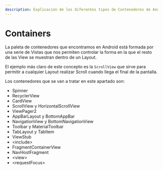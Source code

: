 ```yaml
---
description: Explicación de los diferentes tipos de Contenedores de Android.
---
```


# Containers

La paleta de contenedores que encontramos en Android está formada por una serie de Vistas que nos permiten controlar la forma en la que el resto de las View se muestran dentro de un Layout.

El ejemplo más claro de este concepto es la `ScrollView` que sirve para permitir a cualquier Layout realizar Scroll cuando llega el final de la pantalla.

Los contenedores que se van a tratar en este apartado son:

* Spinner
* RecyclerView
* CardView
* ScrollView y HorizontalScrollView
* ViewPager2
* AppBarLayout y BottomAppBar
* NavigationView y BottomNavigationView
* Toolbar y MaterialToolbar
* TabLayout y TabItem
* ViewStub
* \<include>
* FragmentContainerView
* NavHostFragment
* \<view>
* \<requestFocus>
